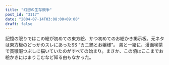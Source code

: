 ```yaml
---
title: "幻想の生存競争"
post_id: "3117"
date: "2004-07-14T03:08:00+09:00"
draft: false
---
```



記憶の限りではこの絵が初めての東方絵、かつ初めてのお絵かき掲示板。元ネタは東方板のどっかのスレにあったSS “カニ鍋とお嬢様”。 弟と一緒に、漫画喫茶で貫徹暇つぶしに描いていたのがすべての始まり。まさか、この頃はここまでお絵かきにはまりこむなど知る由もなかった。
